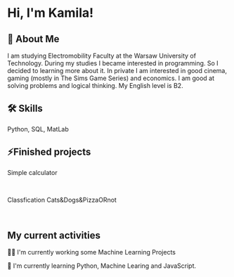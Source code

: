 # Hi, I'm Kamila!


## 🚀 About Me
I am studying Electromobility Faculty at the Warsaw University of Technology. During my studies I became interested in programming. So I decided to learning more about it. In private I am interested in good cinema, gaming (mostly in The Sims Game Series) and economics. I am good at solving problems and logical thinking. My English level is B2.

## 🛠 Skills
Python, SQL, MatLab

## ⚡️Finished projects
<p>Simple calculator</p><br/>
<p>Classfication Cats&Dogs&PizzaORnot</p><br/>


## My current activities
👩‍💻 I'm currently working some Machine Learning Projects

🧠 I'm currently learning Python, Machine Learing and JavaScript.
